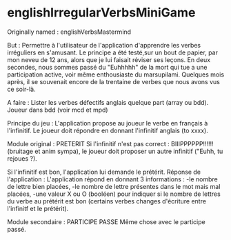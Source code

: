 # englishIrregularVerbsMiniGame
Originally named : englishVerbsMastermind

But : 
Permettre à l'utilisateur de l'application d'apprendre les verbes irréguliers en s'amusant.
Le principe a été testé,sur un bout de papier, par mon neveu de 12 ans, alors que je lui faisait réviser ses leçons. En deux secondes, nous sommes passé du "Euhhhhh" de la mort qui tue a une participation active, voir même enthousiaste du marsupilami. Quelques mois après, il se souvenait encore de la trentaine de verbes que nous avons vus ce soir-là.

A faire :
Lister les verbes défectifs anglais quelque part (array ou bdd).
Joueur dans bdd (voir mcd et mpd)

Principe du jeu :
L'application propose au joueur le verbe en français à l'infinitif.
Le joueur doit répondre en donnant l'infinitif anglais (to xxxx).

Module original : PRETERIT
Si l'infinitif n'est pas correct : BIIIPPPPPP!!!!!! (bruitage et anim sympa), le joueur doit proposer un autre infinitif ("Euhh, tu rejoues ?).

Si l'infinitif est bon, l'application lui demande le prétérit.
Réponse de l'application :
L'application répond en donnant 3 informations : 
-le nombre de lettre bien placées, 
-le nombre de lettre présentes dans le mot mais mal placées,
-une valeur X ou O (booléen) pour indiquer si le nombre de lettres du verbe au prétérit est bon (certains verbes changes d'écriture entre l'infinitf et le prétérit).

Module secondaire : PARTICIPE PASSE
Même chose avec le participe passé.
